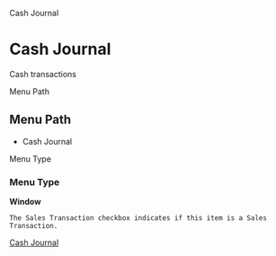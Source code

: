 
Cash Journal
# Cash Journal


Cash transactions

Menu Path
## Menu Path



- Cash Journal

Menu Type
### Menu Type

**Window**

```
The Sales Transaction checkbox indicates if this item is a Sales Transaction.
```

[Cash Journal](functional-guide/window/window-cash-journal.md)
